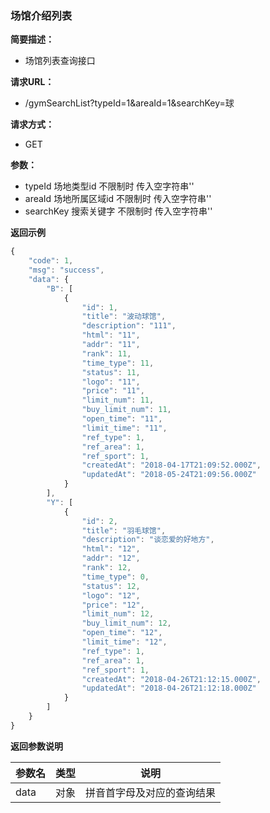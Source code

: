 ### 场馆介绍列表

**简要描述：**
- 场馆列表查询接口

**请求URL：**
- /gymSearchList?typeId=1&areaId=1&searchKey=球

**请求方式：**
- GET

**参数：**
- typeId  场地类型id     不限制时   传入空字符串''
- areaId  场地所属区域id   不限制时   传入空字符串''
- searchKey 搜索关键字     不限制时   传入空字符串''

**返回示例**

 ```js
 {
     "code": 1,
     "msg": "success",
     "data": {
         "B": [
             {
                 "id": 1,
                 "title": "波动球馆",
                 "description": "111",
                 "html": "11",
                 "addr": "11",
                 "rank": 11,
                 "time_type": 11,
                 "status": 11,
                 "logo": "11",
                 "price": "11",
                 "limit_num": 11,
                 "buy_limit_num": 11,
                 "open_time": "11",
                 "limit_time": "11",
                 "ref_type": 1,
                 "ref_area": 1,
                 "ref_sport": 1,
                 "createdAt": "2018-04-17T21:09:52.000Z",
                 "updatedAt": "2018-05-24T21:09:56.000Z"
             }
         ],
         "Y": [
             {
                 "id": 2,
                 "title": "羽毛球馆",
                 "description": "谈恋爱的好地方",
                 "html": "12",
                 "addr": "12",
                 "rank": 12,
                 "time_type": 0,
                 "status": 12,
                 "logo": "12",
                 "price": "12",
                 "limit_num": 12,
                 "buy_limit_num": 12,
                 "open_time": "12",
                 "limit_time": "12",
                 "ref_type": 1,
                 "ref_area": 1,
                 "ref_sport": 1,
                 "createdAt": "2018-04-26T21:12:15.000Z",
                 "updatedAt": "2018-04-26T21:12:18.000Z"
             }
         ]
     }
 }
 ```

  **返回参数说明**

|参数名|类型|说明|
|:-----  |:-----|-----                           |
|data | 对象   |拼音首字母及对应的查询结果  |
